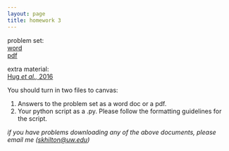 ```yaml
---
layout: page
title: homework 3
---
```


problem set:    
[word](homework3.docx)  
[pdf](homework3.pdf)

extra material:   
[Hug *et al.,* 2016](hug2016new)  

You should turn in two files to canvas:   
1. Answers to the problem set as a word doc or a pdf.   
2. Your python script as a .py. Please follow the formatting guidelines for the script.   

*if you have problems downloading any of the above documents, please email me (skhilton@uw.edu)*
